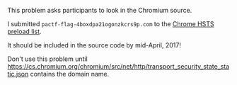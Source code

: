 This problem asks participants to look in the Chromium source.

I submitted `pactf-flag-4boxdpa21ogonzkcrs9p.com` to the [Chrome HSTS preload list](https://www.chromium.org/hsts).

It should be included in the source code by mid-April, 2017!

Don't use this problem until https://cs.chromium.org/chromium/src/net/http/transport_security_state_static.json contains the domain name.
